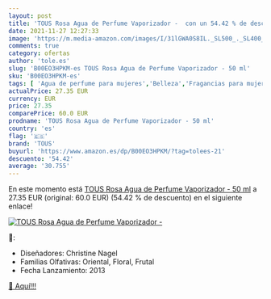 ```yaml
---
layout: post
title: 'TOUS Rosa Agua de Perfume Vaporizador -  con un 54.42 % de descuento'
date: 2021-11-27 12:27:33
image: 'https://m.media-amazon.com/images/I/31lGWA0S8IL._SL500_._SL400_.jpg'
comments: true
category: ofertas
author: 'tole.es'
slug: 'B00EO3HPKM-es TOUS Rosa Agua de Perfume Vaporizador - 50 ml'
sku: 'B00EO3HPKM-es'
tags: [ 'Agua de perfume para mujeres','Belleza','Fragancias para mujeres','Perfumes y fragancias','agua','de','perfume','tous', ]
actualPrice: 27.35 EUR
currency: EUR
price: 27.35
comparePrice: 60.0 EUR
prodname: 'TOUS Rosa Agua de Perfume Vaporizador - 50 ml'
country: 'es'
flag: '🇪🇸'
brand: 'TOUS'
buyurl: 'https://www.amazon.es/dp/B00EO3HPKM/?tag=tolees-21'
descuento: '54.42'
average: '30.755'
---
```


En este momento está [TOUS Rosa Agua de Perfume Vaporizador - 50 ml](https://www.amazon.es/dp/B00EO3HPKM/?tag=tolees-21) a 27.35 EUR (original: 60.0 EUR) (54.42 %  de descuento) en el siguiente enlace!

[![TOUS Rosa Agua de Perfume Vaporizador - ](https://m.media-amazon.com/images/I/31lGWA0S8IL._SL500_._SL400_.jpg)](https://www.amazon.es/dp/B00EO3HPKM/?tag=tolees-21)

🔎:

- Diseñadores: Christine Nagel
- Familias Olfativas: Oriental, Floral, Frutal
- Fecha Lanzamiento: 2013

[🛒 Aquí!!!](https://www.amazon.es/dp/B00EO3HPKM/?tag=tolees-21)

